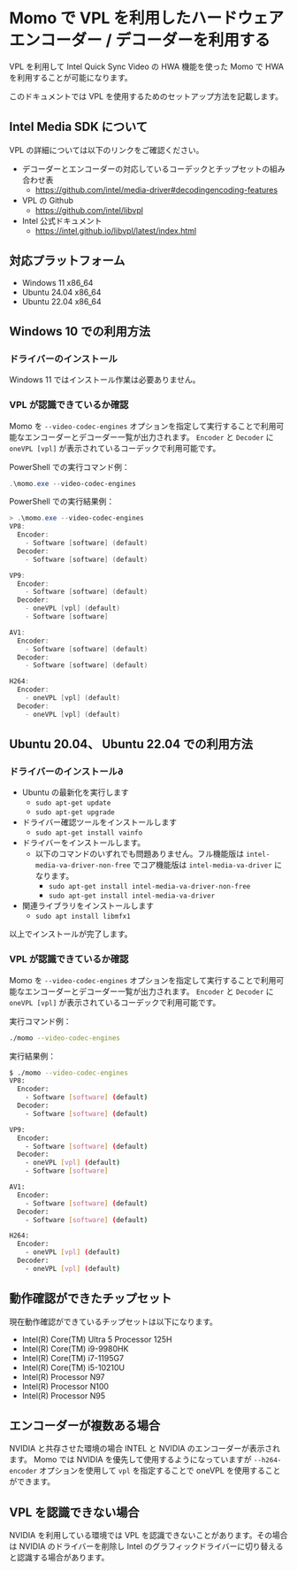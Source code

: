 # Momo で VPL を利用したハードウェアエンコーダー / デコーダーを利用する

VPL を利用して Intel Quick Sync Video の HWA 機能を使った Momo で HWA を利用することが可能になります。

このドキュメントでは VPL を使用するためのセットアップ方法を記載します。

## Intel Media SDK について

VPL の詳細については以下のリンクをご確認ください。

- デコーダーとエンコーダーの対応しているコーデックとチップセットの組み合わせ表
  - <https://github.com/intel/media-driver#decodingencoding-features>
- VPL の Github
  - <https://github.com/intel/libvpl>
- Intel 公式ドキュメント
  - <https://intel.github.io/libvpl/latest/index.html>

## 対応プラットフォーム

- Windows 11 x86_64
- Ubuntu 24.04 x86_64
- Ubuntu 22.04 x86_64

## Windows 10 での利用方法

### ドライバーのインストール

Windows 11 ではインストール作業は必要ありません。

### VPL が認識できているか確認

Momo を `--video-codec-engines` オプションを指定して実行することで利用可能なエンコーダーとデコーダー一覧が出力されます。 `Encoder` と `Decoder` に `oneVPL [vpl]` が表示されているコーデックで利用可能です。

PowerShell での実行コマンド例：

```powershell
.\momo.exe --video-codec-engines
```

PowerShell での実行結果例：

```powershell
> .\momo.exe --video-codec-engines
VP8:
  Encoder:
    - Software [software] (default)
  Decoder:
    - Software [software] (default)

VP9:
  Encoder:
    - Software [software] (default)
  Decoder:
    - oneVPL [vpl] (default)
    - Software [software]

AV1:
  Encoder:
    - Software [software] (default)
  Decoder:
    - Software [software] (default)

H264:
  Encoder:
    - oneVPL [vpl] (default)
  Decoder:
    - oneVPL [vpl] (default)
```

## Ubuntu 20.04、 Ubuntu 22.04 での利用方法

### ドライバーのインストール∂

- Ubuntu の最新化を実行します
  - `sudo apt-get update`
  - `sudo apt-get upgrade`
- ドライバー確認ツールをインストールします
  - `sudo apt-get install vainfo`
- ドライバーをインストールします。
  - 以下のコマンドのいずれでも問題ありません。フル機能版は `intel-media-va-driver-non-free` でコア機能版は `intel-media-va-driver` になります。
    - `sudo apt-get install intel-media-va-driver-non-free`
    - `sudo apt-get install intel-media-va-driver`
- 関連ライブラリをインストールします
  - `sudo apt install libmfx1`

以上でインストールが完了します。

### VPL が認識できているか確認

Momo を `--video-codec-engines` オプションを指定して実行することで利用可能なエンコーダーとデコーダー一覧が出力されます。 `Encoder` と `Decoder` に `oneVPL [vpl]` が表示されているコーデックで利用可能です。

実行コマンド例：

```bash
./momo --video-codec-engines
```

実行結果例：

```bash
$ ./momo --video-codec-engines
VP8:
  Encoder:
    - Software [software] (default)
  Decoder:
    - Software [software] (default)

VP9:
  Encoder:
    - Software [software] (default)
  Decoder:
    - oneVPL [vpl] (default)
    - Software [software]

AV1:
  Encoder:
    - Software [software] (default)
  Decoder:
    - Software [software] (default)

H264:
  Encoder:
    - oneVPL [vpl] (default)
  Decoder:
    - oneVPL [vpl] (default)
```

## 動作確認ができたチップセット

現在動作確認ができているチップセットは以下になります。

- Intel(R) Core(TM) Ultra 5 Processor 125H
- Intel(R) Core(TM) i9-9980HK
- Intel(R) Core(TM) i7-1195G7
- Intel(R) Core(TM) i5-10210U
- Intel(R) Processor N97
- Intel(R) Processor N100
- Intel(R) Processor N95

## エンコーダーが複数ある場合

NVIDIA と共存させた環境の場合 INTEL と NVIDIA のエンコーダーが表示されます。
Momo では NVIDIA を優先して使用するようになっていますが `--h264-encoder` オプションを使用して `vpl` を指定することで oneVPL を使用することができます。

## VPL を認識できない場合

NVIDIA を利用している環境では VPL を認識できないことがあります。その場合は NVIDIA のドライバーを削除し Intel のグラフィックドライバーに切り替えると認識する場合があります。
